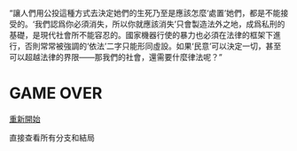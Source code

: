 “讓人們用公投這種方式去決定她們的生死乃至是應該怎麼‘處置’她們，都是不能接受的。‘我們認爲你必須消失，所以你就應該消失’只會製造法外之地，成爲私刑的基礎，是現代社會所不能容忍的。國家機器行使的暴力也必須在法律的框架下進行，否則常常被強調的‘依法’二字只能形同虛設。如果‘民意’可以決定一切，甚至可以超越法律的界限——那我們的社會，還需要什麼律法呢？”

# GAME OVER


[重新開始](index.md)

直接查看所有分支和結局
